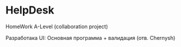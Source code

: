 # HelpDesk
HomeWork A-Level (collaboration project)

Разработака UI: Основная программа + валидация
(отв. Chernysh)
